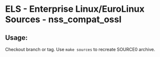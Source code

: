 # ELS - Enterprise Linux/EuroLinux Sources - nss_compat_ossl
 
## Usage:
  Checkout branch or tag. Use `make sources` to recreate  SOURCE0 archive.
